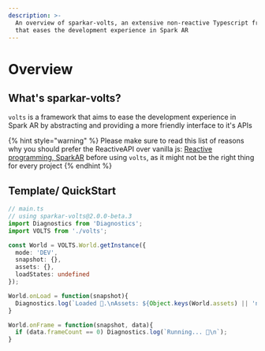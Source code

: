 ```yaml
---
description: >-
  An overview of sparkar-volts, an extensive non-reactive Typescript framework
  that eases the development experience in Spark AR
---
```


# Overview

## What's sparkar-volts?

`volts` is a framework that aims to ease the development experience in Spark AR by abstracting and providing a more friendly interface to it's APIs

{% hint style="warning" %}
Please make sure to read this list of reasons why you should prefer the ReactiveAPI over vanilla js: [Reactive programming, SparkAR](https://sparkar.facebook.com/ar-studio/learn/scripting/reactive/) before using `volts`, as it might not be the right thing for every project
{% endhint %}

## Template/ QuickStart

```typescript
// main.ts
// using sparkar-volts@2.0.0-beta.3
import Diagnostics from 'Diagnostics';
import VOLTS from './volts';

const World = VOLTS.World.getInstance({
  mode: 'DEV',
  snapshot: {},
  assets: {},
  loadStates: undefined
});

World.onLoad = function(snapshot){
  Diagnostics.log(`Loaded 🧪.\nAssets: ${Object.keys(World.assets) || 'no assets were loaded'}`);
}

World.onFrame = function(snapshot, data){
  if (data.frameCount == 0) Diagnostics.log(`Running... 🚀\n`);
}

```

